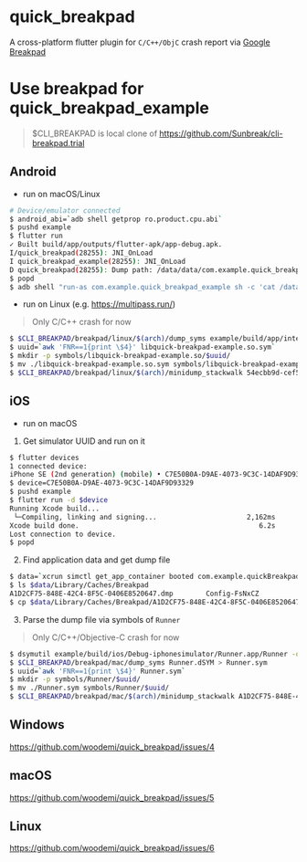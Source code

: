 # quick_breakpad

A cross-platform flutter plugin for `C/C++/ObjC` crash report via [Google Breakpad](https://chromium.googlesource.com/breakpad/breakpad)

# Use breakpad for quick_breakpad_example

> $CLI_BREAKPAD is local clone of https://github.com/Sunbreak/cli-breakpad.trial

## Android

- run on macOS/Linux

```sh
# Device/emulator connected
$ android_abi=`adb shell getprop ro.product.cpu.abi`
$ pushd example
$ flutter run
✓ Built build/app/outputs/flutter-apk/app-debug.apk.
I/quick_breakpad(28255): JNI_OnLoad
I quick_breakpad_example(28255): JNI_OnLoad
D quick_breakpad(28255): Dump path: /data/data/com.example.quick_breakpad_example/cache/54ecbb9d-cef5-4fa9-5b6869b2-198bc87e.dmp
$ popd
$ adb shell "run-as com.example.quick_breakpad_example sh -c 'cat /data/data/com.example.quick_breakpad_example/cache/breakpad/54ecbb9d-cef5-4fa9-5b6869b2-198bc87e.dmp'" >| 54ecbb9d-cef5-4fa9-5b6869b2-198bc87e.dmp
```

- run on Linux (e.g. https://multipass.run/)

> Only C/C++ crash for now

```sh
$ $CLI_BREAKPAD/breakpad/linux/$(arch)/dump_syms example/build/app/intermediates/cmake/debug/obj/${android_abi}/libquick-breakpad-example.so > libquick-breakpad-example.so.sym
$ uuid=`awk 'FNR==1{print \$4}' libquick-breakpad-example.so.sym`
$ mkdir -p symbols/libquick-breakpad-example.so/$uuid/
$ mv ./libquick-breakpad-example.so.sym symbols/libquick-breakpad-example.so/$uuid/
$ $CLI_BREAKPAD/breakpad/linux/$(arch)/minidump_stackwalk 54ecbb9d-cef5-4fa9-5b6869b2-198bc87e.dmp symbols/ > libquick-breakpad-example.so.log
```

## iOS

- run on macOS

1. Get simulator UUID and run on it

```sh
$ flutter devices
1 connected device:
iPhone SE (2nd generation) (mobile) • C7E50B0A-D9AE-4073-9C3C-14DAF9D93329 • ios        • com.apple.CoreSimulator.SimRuntime.iOS-14-5 (simulator)
$ device=C7E50B0A-D9AE-4073-9C3C-14DAF9D93329
$ pushd example
$ flutter run -d $device
Running Xcode build...                                                  
 └─Compiling, linking and signing...                      2,162ms
Xcode build done.                                            6.2s
Lost connection to device.
$ popd
```

2. Find application data and get dump file

```sh
$ data=`xcrun simctl get_app_container booted com.example.quickBreakpadExample data`
$ ls $data/Library/Caches/Breakpad
A1D2CF75-848E-42C4-8F5C-0406E8520647.dmp        Config-FsNxCZ
$ cp $data/Library/Caches/Breakpad/A1D2CF75-848E-42C4-8F5C-0406E8520647.dmp .
```

3. Parse the dump file via symbols of `Runner`

> Only C/C++/Objective-C crash for now

```sh
$ dsymutil example/build/ios/Debug-iphonesimulator/Runner.app/Runner -o Runner.dSYM
$ $CLI_BREAKPAD/breakpad/mac/dump_syms Runner.dSYM > Runner.sym
$ uuid=`awk 'FNR==1{print \$4}' Runner.sym`
$ mkdir -p symbols/Runner/$uuid/
$ mv ./Runner.sym symbols/Runner/$uuid/
$ $CLI_BREAKPAD/breakpad/mac/$(arch)/minidump_stackwalk A1D2CF75-848E-42C4-8F5C-0406E8520647.dmp symbols > Runner.log
```

## Windows

https://github.com/woodemi/quick_breakpad/issues/4

## macOS

https://github.com/woodemi/quick_breakpad/issues/5

## Linux

https://github.com/woodemi/quick_breakpad/issues/6